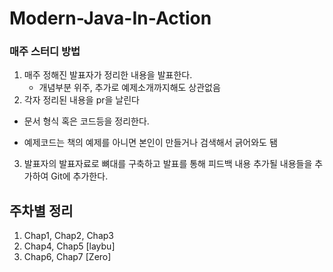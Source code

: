 # Modern-Java-In-Action

### 매주 스터디 방법

1. 매주 정해진 발표자가 정리한 내용을 발표한다.
   - 개념부분 위주, 추가로 예제소개까지해도 상관없음
2. 각자 정리된 내용을 pr을 날린다

  - 문서 형식 혹은 코드등을 정리한다.

  - 예제코드는 책의 예제를 아니면 본인이 만들거나 검색해서 긁어와도 됌

3. 발표자의 발표자료로 뼈대를 구축하고 발표를 통해 피드백 내용 추가될 내용들을 추가하여 Git에 추가한다.



## 주차별 정리

1. Chap1, Chap2, Chap3
2. Chap4, Chap5 [laybu]
3. Chap6, Chap7 [Zero]
